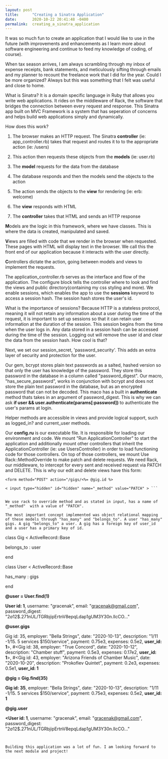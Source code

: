 ```yaml
---
layout: post
title:      "Creating a Sinatra Application"
date:       2020-10-22 20:41:48 -0400
permalink:  creating_a_sinatra_application
---
```



It was so much fun to create an application that I would like to use in the future (with improvements and enhancements as I learn more about software engineering and continue to feed my knowledge of coding, of course). 

When tax season arrives, I am always scrambling through my inbox of expense receipts, bank statements, and meticulously sifting through emails and my planner to recount the freelance work that I did for the year. Could I be more organized? Always but this was something that I felt was useful and close to home.

What is Sinatra? It is a domain specific language in Ruby that allows you write web applications. It rides on the middleware of Rack, the software that bridges the connection between every request and response. 
This Sinatra app built on MVC Framework is a system that has seperation of concerns and helps build web applications simply and dynamically.

How does this work?

1. The browser makes an HTTP request. The Sinatra **controller** (ie: app_controller.rb)  takes that request and routes it to to the appropriate action (ie: /users)

2. This action then requests these objects from the **models** (ie: user.rb) 

3. The **model** requests for the data from the database

4. The database responds and then the models send the objects to the action

5. The action sends the objects to the **view** for rendering (ie: erb: welcome)

6. The **view** responds with HTML

7.  The **controller** takes that HTML and sends an HTTP response

**M**odels are the logic in this framework, where we have classes. This is where the data is created, manipulated and saved.

**V**iews are filled with code that we render in the browser when requested. These pages with HTML will display text in the browser. We call this the front end of our application because it interacts with the user directly.

**C**ontrollers dictate the action, going between models and views to implement the requests.

The application_controller.rb serves as the interface and flow of the application. The configure block tells the controller where to look and find the views and public directory(containing my css styling and more). We enable sessions, which enables the app to use the **sessions** keyword to access a session hash. The session hash stores the user's id. 

What is the importance of sessions? Because HTTP is a stateless protocol, meaning it will not retain any information about a user during the time of the request, it is important to set up sessions so that it can retain user information at the duration of the session. This session begins from the time when the user logs in. Any data stored in a session hash can be accessed  during the time of the session. Logging out will remove the user id and clear the data from the session hash. How cool is that? 

Next, we set our session_secret, 'password_security'. This adds an extra layer of security and protection for the user. 

Our gem, bcrypt stores plain text passwords as a salted, hashed version so that only the user has knowledge of the password. They store this password in the database in a column called "password_digest". Our macro, "has_secure_password", works in conjunction with bcrypt and does not store the plain text password in the database, but as an encrypted password that can not be decoded. This maco has a built in **authenticate** method thats takes in an argument of password_digest. This is why we can ask 
**if user && user.authenticate(params[:password])** to authenticate the user's params at login.


Helper methods are accessible in views and provide logical support, such as logged_in? and current_user methods.

Our **config.ru** is our executable file. It is responsible for loading our environment and code.  We mount "Run ApplicationController" to start the application and additionally mount other controllers that inherit the ApplicationController  (ie: use UsersController) in order to load functioning code for those controllers. On top of those controllers, we mount Use Rack::MethodOverride to make patch and delete requests. We need Rack, our middleware, to intercept for every sent and received request via PATCH and DELETE. This is why our edit and delete views have this form:

```
<form method="POST" action="/gigs/<%= @gig.id %>

< input type="hidden" id="hidden" name="_method" value="PATCH" > ```


We use rack to override method and as stated in input, has a name of "_method"  with a value of "PATCH".

The most important concept implemented was object relational mapping of these models through "has_many" and "belongs_to". A user "has_many" gigs. A gig "belongs_to" a user. A gig has a foreign key of user_id and a user has a primary key of id.

```

class Gig < ActiveRecord::Base

  belongs_to : user
	
end

 class User < ActiveRecord::Base
 
   has_many : gigs
	 
 end



**@user = User.find(1)**



**User id: 1**, username: "gracenak", email: "gracenak@gmail.com", password_digest:
"$2a$12$.271nUL/TGRbjipErtnV8epqLdap1gUM3Y30n.llcCO..."


**@user.gigs**

Gig id: 35, employer: "Bella Strings", date: "2020-10-13", description: "1/11 -1/15. 5 services $150/service", payment: 0.75e3, expenses: 0.5e2, **user_id: 1**>, #<Gig id: 38, employer: "True Concord", date: "2020-10-12", description: "Chamber stuff", payment: 0.5e3, expenses: 0.17e2, **user_id: 1**>, #<Gig id: 43, employer: "Arizona Friends of Chamber Music", date: "2020-10-20", description: "Prokofiev Quintet", payment: 0.2e3, expenses: 0.5e1, **user_id: 1**

**@gig = Gig.find(35)**

**Gig id: 35**, employer: "Bella Strings", date: "2020-10-13", description: "1/11 -1/15. 5 services $150/service", payment: 0.75e3, expenses: 0.5e2, **user_id: 1**

**@gig.user**


**<User id: 1**, username: "gracenak", email: "gracenak@gmail.com", password_digest: "$2a$12$.271nUL/TGRbjipErtnV8epqLdap1gUM3Y30n.llcCO..."

```


Building this application was a lot of fun. I am looking forward to the next module and project!









		
		




